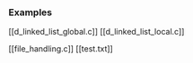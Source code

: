 ###  Examples
[[d_linked_list_global.c]]
[[d_linked_list_local.c]]

[[file_handling.c]]
[[test.txt]]

